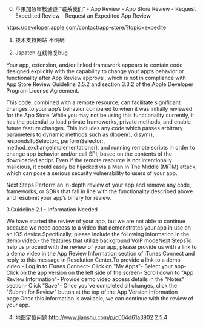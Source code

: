 0. 苹果加急审核通道
“联系我们” - App Review - App Store Review - Request Expedited Review - Request an Expedited App Review

https://developer.apple.com/contact/app-store/?topic=expedite

1. 技术支持网站 不明确

2. Jspatch 在线修复bug

Your app, extension, and/or linked framework appears to contain code designed explicitly with the capability to change your app’s behavior or functionality after App Review approval, which is not in compliance with App Store Review Guideline 2.5.2 and section 3.3.2 of the Apple Developer Program License Agreement.

 This code, combined with a remote resource, can facilitate significant changes to your app’s behavior compared to when it was initially reviewed for the App Store. While you may not be using this functionality currently, it has the potential to load private frameworks, private methods, and enable future feature changes. This includes any code which passes arbitrary parameters to dynamic methods such as dlopen(), dlsym(), respondsToSelector:, performSelector:, method_exchangeImplementations(), and running remote scripts in order to change app behavior and/or call SPI, based on the contents of the downloaded script. Even if the remote resource is not intentionally malicious, it could easily be hijacked via a Man In The Middle (MiTM) attack, which can pose a serious security vulnerability to users of your app.

  Next Steps   Perform an in-depth review of your app and remove any code, frameworks, or SDKs that fall in line with the functionality described above and resubmit your app’s binary for review.

3.Guideline 2.1 - Information Needed

We have started the review of your app, but we are not able to continue because we need access to a video that demonstrates your app in use on an iOS device.Specifically, please include the following information in the demo video:- the features that utilize background VoIP modeNext StepsTo help us proceed with the review of your app, please provide us with a link to a demo video in the App Review Information section of iTunes Connect and reply to this message in Resolution Center.To provide a link to a demo video:- Log in to iTunes Connect- Click on "My Apps"- Select your app- Click on the app version on the left side of the screen- Scroll down to "App Review Information"- Provide demo video access details in the "Notes" section- Click "Save"- Once you've completed all changes, click the "Submit for Review" button at the top of the App Version Information page.Once this information is available, we can continue with the review of your app.

4. 地图定位问题
http://www.jianshu.com/p/c004d61a3902
2.5.4

